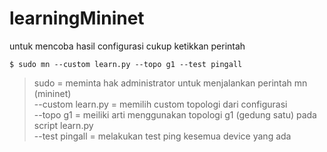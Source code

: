 # learningMininet

untuk mencoba hasil configurasi cukup ketikkan perintah 
```
$ sudo mn --custom learn.py --topo g1 --test pingall
```

> sudo = meminta hak administrator untuk menjalankan perintah mn (mininet)  
> --custom learn.py = memilih custom topologi dari configurasi  
> --topo g1 = meiliki arti menggunakan topologi g1 (gedung satu) pada script learn.py  
> --test pingall = melakukan test ping kesemua device yang ada 